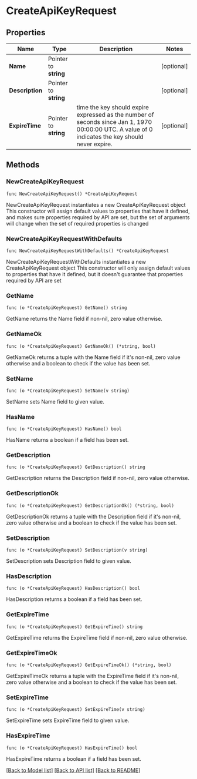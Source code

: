 # CreateApiKeyRequest

## Properties

Name | Type | Description | Notes
------------ | ------------- | ------------- | -------------
**Name** | Pointer to **string** |  | [optional] 
**Description** | Pointer to **string** |  | [optional] 
**ExpireTime** | Pointer to **string** | time the key should expire expressed as the number of seconds since Jan 1, 1970 00:00:00 UTC. A value of 0 indicates the key should never expire. | [optional] 

## Methods

### NewCreateApiKeyRequest

`func NewCreateApiKeyRequest() *CreateApiKeyRequest`

NewCreateApiKeyRequest instantiates a new CreateApiKeyRequest object
This constructor will assign default values to properties that have it defined,
and makes sure properties required by API are set, but the set of arguments
will change when the set of required properties is changed

### NewCreateApiKeyRequestWithDefaults

`func NewCreateApiKeyRequestWithDefaults() *CreateApiKeyRequest`

NewCreateApiKeyRequestWithDefaults instantiates a new CreateApiKeyRequest object
This constructor will only assign default values to properties that have it defined,
but it doesn't guarantee that properties required by API are set

### GetName

`func (o *CreateApiKeyRequest) GetName() string`

GetName returns the Name field if non-nil, zero value otherwise.

### GetNameOk

`func (o *CreateApiKeyRequest) GetNameOk() (*string, bool)`

GetNameOk returns a tuple with the Name field if it's non-nil, zero value otherwise
and a boolean to check if the value has been set.

### SetName

`func (o *CreateApiKeyRequest) SetName(v string)`

SetName sets Name field to given value.

### HasName

`func (o *CreateApiKeyRequest) HasName() bool`

HasName returns a boolean if a field has been set.

### GetDescription

`func (o *CreateApiKeyRequest) GetDescription() string`

GetDescription returns the Description field if non-nil, zero value otherwise.

### GetDescriptionOk

`func (o *CreateApiKeyRequest) GetDescriptionOk() (*string, bool)`

GetDescriptionOk returns a tuple with the Description field if it's non-nil, zero value otherwise
and a boolean to check if the value has been set.

### SetDescription

`func (o *CreateApiKeyRequest) SetDescription(v string)`

SetDescription sets Description field to given value.

### HasDescription

`func (o *CreateApiKeyRequest) HasDescription() bool`

HasDescription returns a boolean if a field has been set.

### GetExpireTime

`func (o *CreateApiKeyRequest) GetExpireTime() string`

GetExpireTime returns the ExpireTime field if non-nil, zero value otherwise.

### GetExpireTimeOk

`func (o *CreateApiKeyRequest) GetExpireTimeOk() (*string, bool)`

GetExpireTimeOk returns a tuple with the ExpireTime field if it's non-nil, zero value otherwise
and a boolean to check if the value has been set.

### SetExpireTime

`func (o *CreateApiKeyRequest) SetExpireTime(v string)`

SetExpireTime sets ExpireTime field to given value.

### HasExpireTime

`func (o *CreateApiKeyRequest) HasExpireTime() bool`

HasExpireTime returns a boolean if a field has been set.


[[Back to Model list]](../README.md#documentation-for-models) [[Back to API list]](../README.md#documentation-for-api-endpoints) [[Back to README]](../README.md)


